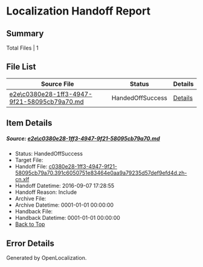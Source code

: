 # <a name='report-top'></a> Localization Handoff Report

## Summary
 Total Files | 1

## File List
 Source File | Status | Details 
 ----------- | ------ | ------- 
 [e2e\c0380e28-1ff3-4947-9f21-58095cb79a70.md](https://github.com/OpenLocalizationTestOrg/ol-test0/blob/f3af50702a397dd5223c3faccd662d11d34d08d3/e2e/c0380e28-1ff3-4947-9f21-58095cb79a70.md) | HandedOffSuccess | [Details](#8d663d5bc3d07ee5dbd884300516203a94de4c891)

## Item Details
##### <a name='8d663d5bc3d07ee5dbd884300516203a94de4c891'></a> Source: [e2e\c0380e28-1ff3-4947-9f21-58095cb79a70.md](https://github.com/OpenLocalizationTestOrg/ol-test0/blob/f3af50702a397dd5223c3faccd662d11d34d08d3/e2e/c0380e28-1ff3-4947-9f21-58095cb79a70.md)
* Status: HandedOffSuccess
* Target File: 
* Handoff File: [c0380e28-1ff3-4947-9f21-58095cb79a70.391c6050751e83464e0aa9a79235d57def9efd4d.zh-cn.xlf](https://github.com/OpenLocalizationTestOrg/ol-test0-handoff/blob/a34c6a4106a09aaa532c61efb58af162da1de6f0/ol-handoff/OpenLocalizationTestOrg/ol-test0-zhcn/ci/ht/c0380e28-1ff3-4947-9f21-58095cb79a70.391c6050751e83464e0aa9a79235d57def9efd4d.zh-cn.xlf)
* Handoff Datetime: 2016-09-07 17:28:55
* Handoff Reason: Include
* Archive File: 
* Archive Datetime: 0001-01-01 00:00:00
* Handback File: 
* Handback Datetime: 0001-01-01 00:00:00
* [Back to Top](#report-top)


## Error Details

Generated by OpenLocalization.
